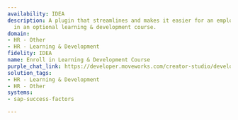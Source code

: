 ```yaml
---
availability: IDEA
description: A plugin that streamlines and makes it easier for an employee to enroll
  in an optional learning & development course.
domain:
- HR - Other
- HR - Learning & Development
fidelity: IDEA
name: Enroll in Learning & Development Course
purple_chat_link: https://developer.moveworks.com/creator-studio/developer-tools/purple-chat/?conversation=%7B%22startTimestamp%22%3A%2211%3A43+AM%22%2C%22messages%22%3A%5B%7B%22role%22%3A%22user%22%2C%22parts%22%3A%5B%7B%22richText%22%3A%22%3Cp%3EAre+there+any+leadership+trainings+I+can+enroll+in%3F%3Cbr%3E%3C%2Fp%3E%22%7D%5D%7D%2C%7B%22role%22%3A%22assistant%22%2C%22parts%22%3A%5B%7B%22reasoningSteps%22%3A%5B%7B%22status%22%3A%22success%22%2C%22richText%22%3A%22%3Cp%3E%E2%8F%B3+Calling+Plugin+%3Cb%3EEnroll+in+Training+Courses+%3C%2Fb%3Ewith+leadership+topics%3Cbr%3E%3C%2Fp%3E%22%7D%5D%7D%2C%7B%22richText%22%3A%22%3Cp%3EI+found+a+training+that+might+be+relevant+to+you%3A+%3Cb%3ELeading+of+Others%3C%2Fb%3E%3Cbr%3E%3C%2Fp%3E%22%7D%2C%7B%22richText%22%3A%22%3Cb%3EEnroll+in+Leaders+of+Others+Training%3C%2Fb%3E%3Cbr%3E%3Cp%3E%3Cb%3ECourse+Format%3C%2Fb%3E%3A+Virtual%3Cbr%3E%3Cb%3ETopics%3A+%3C%2Fb%3ELeadership%2C+management%2C+team+culture%3Cbr%3E%3Cb%3ECost%3A+%3C%2Fb%3EFree%21%3Cbr%3E%3C%2Fp%3E%22%7D%2C%7B%22buttons%22%3A%5B%7B%22style%22%3A%22filled%22%2C%22buttonText%22%3A%22Enroll+Now%22%7D%5D%7D%5D%7D%5D%7D
solution_tags:
- HR - Learning & Development
- HR - Other
systems:
- sap-success-factors

---
```

